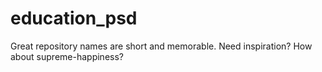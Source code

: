 # education_psd
Great repository names are short and memorable. Need inspiration? How about supreme-happiness?
